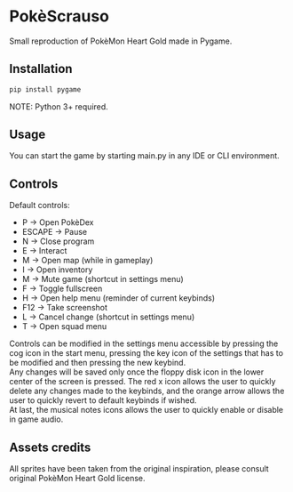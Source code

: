 # PokèScrauso

Small reproduction of PokèMon Heart Gold made in Pygame.

## Installation

```bash
pip install pygame 
```

NOTE: Python 3+ required.

## Usage

You can start the game by starting main.py in any IDE or CLI environment.

## Controls

Default controls: 

* P &rarr; Open PokèDex
* ESCAPE &rarr; Pause
* N &rarr; Close program
* E &rarr; Interact
* M &rarr; Open map (while in gameplay)
* I &rarr; Open inventory
* M &rarr; Mute game (shortcut in settings menu)
* F &rarr; Toggle fullscreen
* H &rarr; Open help menu (reminder of current keybinds)
* F12 &rarr; Take screenshot
* L &rarr; Cancel change (shortcut in settings menu)
* T &rarr; Open squad menu

Controls can be modified in the settings menu accessible by pressing the cog icon in the start menu, pressing the key icon of the settings that has to be modified and then pressing the new keybind.  
Any changes will be saved only once the floppy disk icon in the lower center of the screen is pressed.
The red x icon allows the user to quickly delete any changes made to the keybinds, and the orange arrow allows the user to quickly revert to default keybinds if wished.  
At last, the musical notes icons allows the user to quickly enable or disable in game audio.

## Assets credits

All sprites have been taken from the original inspiration, please consult original PokèMon Heart Gold license.
